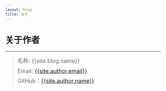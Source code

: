 ```yaml
---
layout: blog
title: 关于
---
```


<style>
p {
    color: #6D6D6D;
    font-size: 18px;
    line-height: 1.5;
    letter-spacing: 2px;
    margin-top: -10px;
}
hr {
	margin-top: 0;
	margin-bottom: 25px;
}
blockquote p {
    line-height: 1.8;
    letter-spacing: 0px;
}
</style>


# 关于作者

<hr id="line"/>



> 名称: {{site.blog.name}}   
> Email: <a href="mailto:{{site.author.email}}">{{site.author.email}}</a>  
> GitHub：[{{site.author.name}}]({{site.author.github}})  
